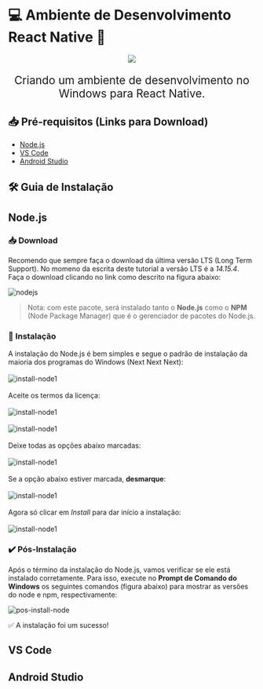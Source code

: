 # 💻 Ambiente de Desenvolvimento React Native 📱

<div align='center'>
  <a href="https://reactnative.dev/" target="_blank"><img src="./images/rnlogo.png"></a>
  <p style="font-size:1.4rem;">Criando um ambiente de desenvolvimento no Windows para React Native.</p>
</div>

## 📥 Pré-requisitos (Links para Download)

- <a href="https://nodejs.org/en/download/" target="_blank">Node.js</a>
- <a href="https://code.visualstudio.com/download" target="_blank">VS Code</a>
- <a href="https://developer.android.com/studio?hl=pt-br" target="_blank">Android Studio</a>

## 🛠️ Guia de Instalação

## Node.js

### 📥 Download

Recomendo que sempre faça o download da última versão LTS (Long Term Support). No momeno da escrita deste tutorial a versão LTS é a _14.15.4_. Faça o download clicando no link como descrito na figura abaixo:

![nodejs](images/nodelts.png)

> Nota: com este pacote, será instalado tanto o **Node.js** como o **NPM** (Node Package Manager) que é o gerenciador de pacotes do Node.js.

### 🔨 Instalação

A instalação do Node.js é bem simples e segue o padrão de instalação da maioria dos programas do Windows (Next Next Next):
<br><br>
![install-node1](images/install-node1.png)
<br><br>
Aceite os termos da licença:
<br><br>
![install-node1](images/install-node2.png)
<br><br>
![install-node1](images/install-node3.png)
<br><br>
Deixe todas as opções abaixo marcadas:
<br><br>
![install-node1](images/install-node4.png)
<br><br>
Se a opção abaixo estiver marcada, **desmarque**:
<br><br>
![install-node1](images/install-node5.png)
<br><br>
Agora só clicar em _Install_ para dar início a instalação:
<br><br>
![install-node1](images/install-node6.png)

### ✔️ Pós-Instalação

Após o término da instalação do Node.js, vamos verificar se ele está instalado corretamente. Para isso, execute no **Prompt de Comando do Windows** os seguintes comandos (figura abaixo) para mostrar as versões do node e npm, respectivamente:

![pos-install-node](./images/pos-install-node.png)

✅ A instalação foi um sucesso!

## VS Code

## Android Studio
